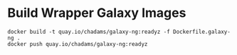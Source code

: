 # Build Wrapper Galaxy Images

```
docker build -t quay.io/chadams/galaxy-ng:readyz -f Dockerfile.galaxy-ng .
docker push quay.io/chadams/galaxy-ng:readyz
```
